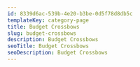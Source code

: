 ```yaml
---
id: 8339d6ac-539b-4e20-b3be-0d5f78d8db5c
templateKey: category-page
title: Budget Crossbows
slug: budget-crossbows
description: Budget Crossbows
seoTitle: Budget Crossbows
seoDescription: Budget Crossbows
---
```

